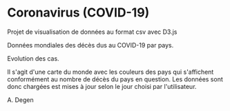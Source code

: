 # Coronavirus (COVID-19)

Projet de visualisation de données au format csv avec D3.js

Données mondiales des décès dus au COVID-19 par pays. 

Evolution des cas.

Il s'agit d'une carte du monde avec les couleurs des pays qui s'affichent conformément au nombre de décès du pays en question. Les données sont donc chargées est mises à jour selon le jour choisi par l'utilisateur.

A. Degen